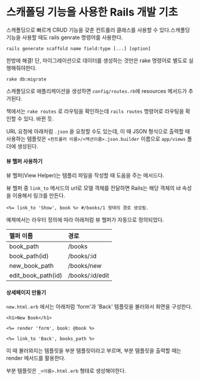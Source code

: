 # 스캐폴딩 기능을 사용한 Rails 개발 기초

스캐폴딩으로 빠르게 CRUD 기능을 갖춘 컨트롤러 클래스를 사용할 수 있다.스캐폴딩 기능을 사용할 때도 rails genrate 명령어를 사용한다.

```text
rails generate scaffold name field:type [...] [option]
```

한방에 해결! 단, 마이그레이션으로 데이터를 생성하는 것만은 rake 명령어로 별도로 실행해줘야한다.

```text
rake db:migrate
```

스캐폴딩으로 애플리케이션을 생성하면 `config/routes.rb`에 resources 메서드가 추가된다.

책에서는 `rake routes` 로 라우팅을 확인하는데 `rails routes` 명령어로 라우팅을 확인할 수 있다. 바뀐 듯.

URL 요청에 아래처럼 `.json` 을 요청할 수도 있는데, 이 때 JSON 형식으로 출력할 때 사용하는 템플릿은 `<컨트롤러 이름>/<액션이름>.json.builder` 이름으로 `app/views` 폴더에 생성된다.

#### 뷰 헬퍼 사용하기

뷰 헬퍼\(View Helper\)는 템플리 파일을 작성할 때 도움을 주는 메서드다.

뷰 헬퍼 중 `link_to` 메서드의 url로 모델 객체를 전달하면 Rails는 해당 객체의 id 속성을 이용해서 링크를 만든다.

```text
<%= link_to 'Show', book %> #/books/1 형태의 경로 생성됨.
```

예제에서는 라우터 정의에 따라 아래처럼 뷰 헬퍼가 자동으로 정의되었다.

| 헬퍼 이름 | 경로 |
| :--- | :--- |
| book\_path | /books |
| book\_path\(id\) | /books/:id |
| new\_book\_path | /books/new |
| edit\_book\_path\(id\) | /books/:id/edit |

#### 상세페이지 만들기

`new.html.erb` 에서는 아래처럼 'form'과 'Back' 템플릿을 불러와서 화면을 구성한다.

```text
<h1>New Book</h1>
​
<%= render 'form', book: @book %>
​
<%= link_to 'Back', books_path %>
```

이 때 불러와지는 템플릿을 부분 템플릿이라고 부르며, 부분 템플릿을 출력할 때는 render 메서드를 활용한다.

부분 템플릿은 `_<이름>.html.erb` 형태로 생성해야한다.

